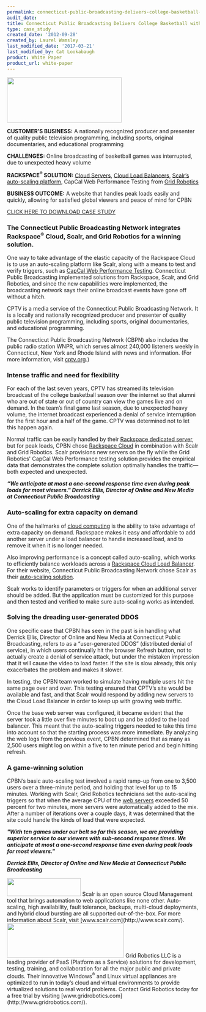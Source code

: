 ```yaml
---
permalink: connecticut-public-broadcasting-delivers-college-basketball-with-ease-on-the-cloud/
audit_date:
title: Connecticut Public Broadcasting Delivers College Basketball with Ease on the Cloud
type: case_study
created_date: '2012-09-28'
created_by: Laurel Wamsley
last_modified_date: '2017-03-21'
last_modified_by: Cat Lookabaugh
product: White Paper
product_url: white-paper
---
```


<a href="http://cpbn.org/">
   <img src="{% asset_path UseCases/connecticut-public-broadcasting-delivers-college-basketball-with-ease-on-the-cloud/cpbn.png %}" width="300" height="118" />
</a>

**CUSTOMER’S BUSINESS:** A nationally recognized producer and presenter
of quality public television programming, including sports, original
documentaries, and educational programming

**CHALLENGES:** Online broadcasting of basketball games was interrupted,
due to unexpected heavy volume

**RACKSPACE<sup>&reg;</sup> SOLUTION:** [Cloud
Servers](http://www.rackspace.com/cloud/cloud_hosting_products/servers/),
[Cloud Load
Balancers](http://www.rackspace.com/cloud/cloud_hosting_products/loadbalancers/),
[Scalr’s auto-scaling platform](http://www.scalr.com/), CapCal Web
Performance Testing from [Grid Robotics](http://www.gridrobotics.com/)

**BUSINESS OUTCOME:** A website that handles peak loads easily and
quickly, allowing for satisfied global viewers and peace of mind for CPBN

[CLICK HERE TO DOWNLOAD CASE STUDY](http://c179631.r31.cf0.rackcdn.com/CaseStudy_CPBN.pdf)

### The Connecticut Public Broadcasting Network integrates Rackspace<sup>&reg;</sup> Cloud, Scalr, and Grid Robotics for a winning solution.


One way to take advantage of the elastic capacity of the Rackspace Cloud
is to use an auto-scaling platform like Scalr, along with a means to
test and verify triggers, such as [CapCal Web Performance
Testing](http://www.gridrobotics.com/solutions/capcal-web-performance-testing/).
Connecticut Public Broadcasting implemented solutions from Rackspace,
Scalr, and Grid Robotics, and since the new capabilities were
implemented, the broadcasting network says their online broadcast events
have gone off without a hitch.

CPTV is a media service of the Connecticut Public Broadcasting Network.
It is a locally and nationally recognized producer and presenter of
quality public television programming, including sports, original
documentaries, and educational programming.

The Connecticut Public Broadcasting Network (CBPN) also includes the
public radio station WNPR, which serves almost 240,000 listeners weekly
in Connecticut, New York and Rhode Island with news and information.
(For more information, visit [cptv.org](http://www.cpbn.org/).)

### Intense traffic and need for flexibility

For each of the last seven years, CPTV has streamed its television
broadcast of the college basketball season over the internet so that
alumni who are out of state or out of country can view the games live
and on demand. In the team’s final game last season, due to unexpected
heavy volume, the internet broadcast experienced a denial of service
interruption for the first hour and a half of the game. CPTV was
determined not to let this happen again.

Normal traffic can be easily handled by their [Rackspace dedicated
server](http://www.rackspace.com/managed_hosting/), but for peak loads,
CPBN chose [Rackspace Cloud](http://www.rackspace.com/cloud/) in
combination with Scalr and Grid Robotics. Scalr provisions new servers
on the fly while the Grid Robotics' CapCal Web Performance testing
solution provides the empirical data that demonstrates the complete
solution optimally handles the traffic—both expected and unexpected.

**<cite>“We anticipate at most a one-second response time even during
peak loads for most viewers."
Derrick Ellis, Director of Online and New Media at Connecticut Public
Broadcasting</cite>**

### Auto-scaling for extra capacity on demand

One of the hallmarks of [cloud
computing](http://www.rackspace.com/cloud/) is the ability to take
advantage of extra capacity on demand. Rackspace makes it easy and
affordable to add another server under a load balancer to handle
increased load, and to remove it when it is no longer needed.

Also improving performance is a concept called auto-scaling, which works
to efficiently balance workloads across a [Rackspace Cloud Load
Balancer](http://www.rackspace.com/cloud/cloud_hosting_products/loadbalancers/).
For their website, Connecticut Public Broadcasting Network chose Scalr
as their [auto-scaling solution](http://www.scalr.com/).

Scalr works to identify parameters or triggers for when an additional
server should be added. But the application must be customized for this
purpose and then tested and verified to make sure auto-scaling works as
intended.

### Solving the dreading user-generated DDOS

One specific case that CPBN has seen in the past is in handling what
Derrick Ellis, Director of Online and New Media at Connecticut Public
Broadcasting, refers to as a “user-generated DDOS” (distributed denial
of service), in which users continually hit the browser Refresh button,
not to actually create a denial of service attack, but under the
mistaken impression that it will cause the video to load faster. If the
site is slow already, this only exacerbates the problem and makes it
slower.

In testing, the CPBN team worked to simulate having multiple users hit
the same page over and over. This testing ensured that CPTV’s site would
be available and fast, and that Scalr would respond by adding new
servers to the Cloud Load Balancer in order to keep up with growing web
traffic.

Once the base web server was configured, it became evident that the
server took a little over five minutes to boot up and be added to the
load balancer. This meant that the auto-scaling triggers needed to take
this time into account so that the starting process was more immediate.
By analyzing the web logs from the previous event, CPBN determined that
as many as 2,500 users might log on within a five to ten minute period
and begin hitting refresh.

### A game-winning solution

CPBN’s basic auto-scaling test involved a rapid ramp-up from one to
3,500 users over a three-minute period, and holding that level for up to
15 minutes. Working with Scalr, Grid Robotics technicians set the
auto-scaling triggers so that when the average CPU of the [web
servers](http://www.rackspace.com/cloud/cloud_hosting_products/servers/)
exceeded 50 percent for two minutes, more servers were automatically
added to the mix. After a number of iterations over a couple days, it
was determined that the site could handle the kinds of load that were
expected.

**<cite>"With ten games under our belt so far this season, we are
providing superior service to our viewers with sub-second response
times. We anticipate at most a one-second response time even during peak
loads for most viewers."</cite>**

**<cite>Derrick Ellis, Director of Online and New Media at Connecticut
Public Broadcasting</cite>**



<img class="right" src="{% asset_path UseCases/connecticut-public-broadcasting-delivers-college-basketball-with-ease-on-the-cloud/scalrlogo.png %}" width="193" height="47" />
Scalr is an open source Cloud Management tool that brings automation to web
applications like none other. Auto-scaling, high availability, fault tolerance,
backups, multi-cloud deployments, and hybrid cloud bursting are all supported
out-of-the-box. For more information about Scalr, visit
[www.scalr.com](http://www.scalr.com/).

<img class="left" src="{% asset_path UseCases/connecticut-public-broadcasting-delivers-college-basketball-with-ease-on-the-cloud/gridrobotics.png %}" width="306" height="90" />
Grid Robotics LLC is a leading provider of PaaS (Platform as a Service)
solutions for development, testing, training, and collaboration for all the
major public and private clouds. Their innovative Windows<sup>&reg;</sup> and
Linux virtual appliances are optimized to run in today’s cloud and virtual
environments to provide virtualized solutions to real world problems. Contact
Grid Robotics today for a free trial by visiting
[www.gridrobotics.com](http://www.gridrobotics.com/).
